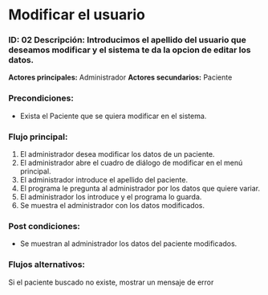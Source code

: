 # Modificar el usuario

### **ID:** 02 **Descripción:** Introducimos el apellido del usuario que deseamos modificar y el sistema te da la opcion de editar los datos.


 **Actores principales:** Administrador
 **Actores secundarios:** Paciente

### Precondiciones:
- Exista el Paciente que se quiera modificar en el sistema.

### Flujo principal:

  1. El administrador desea modificar los datos de un paciente.
  2. El administrador abre el cuadro de diálogo de modificar en el menú principal.
  3. El administrador introduce el apellido del paciente.
  4.  El programa le pregunta al administrador por los datos que quiere variar.
  5.  El administrador los introduce y el programa lo guarda.
  6.  Se muestra el administrador con los datos modificados.




### Post condiciones:
- Se muestran al administrador los datos del paciente modificados.



### Flujos alternativos:
Si el paciente buscado no existe, mostrar un mensaje de error
